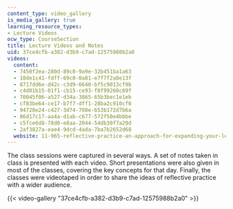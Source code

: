 ```yaml
---
content_type: video_gallery
is_media_gallery: true
learning_resource_types:
- Lecture Videos
ocw_type: CourseSection
title: Lecture Videos and Notes
uid: 37ce4cfb-a382-d3b9-c7ad-12575988b2a0
videos:
  content:
  - 7450f2ea-280d-89c0-9a9e-32b451ba1a63
  - 18de1c41-fdff-69c0-0a81-e7f7f2a8e13f
  - 8717dd6e-d42c-c3d9-6640-bf5c9013cf9b
  - c4d01b15-01f1-cb15-ce93-f8f99260c69f
  - 70045f06-a527-d34a-3865-65b3bec1e1eb
  - cf83be64-ce17-b7f7-dff1-28ba2c910cf0
  - 94728e24-c427-3d74-708e-653b172d7b6a
  - 86d17c17-aa4a-d1ab-c677-572f50e4bbbe
  - c5fce6d8-78d0-e8aa-2044-54db30f7a29d
  - 2af3827a-eae4-9dcd-4ada-7ba7b2652d68
  website: 11-965-reflective-practice-an-approach-for-expanding-your-learning-frontiers-january-iap-2007
---
```


The class sessions were captured in several ways. A set of notes taken in class is presented with each video. Short presentations were also given in most of the classes, covering the key concepts for that day. Finally, the classes were videotaped in order to share the ideas of reflective practice with a wider audience.

{{< video-gallery "37ce4cfb-a382-d3b9-c7ad-12575988b2a0" >}}

